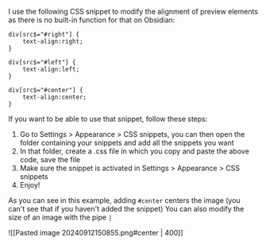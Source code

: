 I use the following CSS snippet to modify the alignment of preview elements as there is no built-in function for that on Obsidian:

```
div[src$="#right"] {
    text-align:right;
}

div[src$="#left"] {
    text-align:left;
}

div[src$="#center"] {
    text-align:center;
}
```

If you want to be able to use that snippet, follow these steps:
1. Go to Settings > Appearance > CSS snippets, you can then open the folder containing your snippets and add all the snippets you want
2. In that folder, create a .css file in which you copy and paste the above code, save the file
3. Make sure the snippet is activated in Settings > Appearance > CSS snippets
4. Enjoy!

As you can see in this example, adding `#center` centers the image (you can't see that if you haven't added the snippet) 
You can also modify the size of an image with the pipe `|`

![[Pasted image 20240912150855.png#center | 400]]

